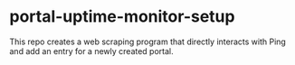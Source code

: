 # portal-uptime-monitor-setup
This repo creates a web scraping program that directly interacts with Ping and add an entry for a newly created portal.
